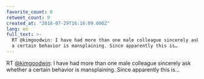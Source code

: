 ```yaml
---
favorite_count: 0
retweet_count: 0
created_at: "2018-07-29T16:16:09.000Z"
lang: en
full_text: >-
  RT @kimgoodwin: I have had more than one male colleague sincerely ask whether
  a certain behavior is mansplaining. Since apparently this is…
---
```


RT [@kimgoodwin](https://twitter.com/kimgoodwin): I have had more than one male
colleague sincerely ask whether a certain behavior is mansplaining. Since
apparently this is…
